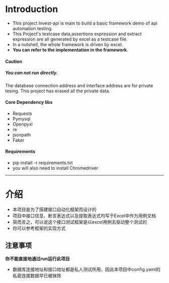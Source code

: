 # Introduction
- This project Invest-api is main to build a basic framework demo of api automation testing. 
- This Project's testcase data,assertions expression and extract expression are all generated by excel as a testcase file.
- In a nutshell, the whole framework is driven by excel.
- **You can refer to the implementation in the framework**.

#### Caution
##### You can not run directly.
The database connection address and interface address are for private tesing. This project has erased all the private data.

#### Core Dependency libs
- Requests
- Pymysql
- Openpyxl
- re
- jsonpath
- Faker


#### Requirements
- pip install -r requirements.txt
- you will also need to install Chromedriver



---

# 介绍
- 本项目是为了搭建接口自动化框架而设计的
- 项目中接口信息、断言表达式以及提取表达式均写于Excel中作为用例文档
- 简而言之，可以说这个接口测试框架是以excel用例去驱动整个测试的
- 你可以参考框架的实现方式


## 注意事项
**你不能直接地通过run运行此项目**
- 数据库连接地址和接口地址都是私人测试所用，因此本项目中config.yaml的私密连接数据早已被抹除


